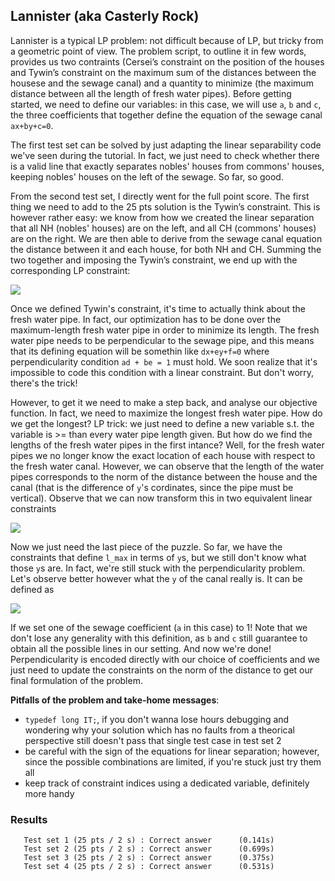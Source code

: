 ## Lannister (aka Casterly Rock)
Lannister is a typical LP problem: not difficult because of LP, but tricky from a geometric point of view. The problem script, to outline it in few words, provides us two contraints (Cersei’s constraint on the position of the houses and Tywin’s constraint on the maximum sum of the distances between the housese and the sewage canal) and a quantity to minimize (the maximum distance between all the length of fresh water pipes). Before getting started, we need to define our variables: in this case,
we will use `a`, `b` and `c`, the three coefficients that together define the equation of the sewage canal `ax+by+c=0`.

The first test set can be solved by just adapting the linear separability code we've seen during the tutorial. In fact, we just need to check whether there is a valid line that exactly separates nobles' houses from commons' houses, keeping nobles' houses on the left of the sewage. So far, so good.

From the second test set, I directly went for the full point score. The first thing we need to add to the 25 pts solution is the Tywin’s constraint. This is however rather easy: we know from how we created the linear separation that all NH (nobles' houses) are on the left, and all CH (commons' houses) are on the right. We are then able to derive from the sewage canal equation the distance between it and each house, for both NH and CH. Summing the two together and imposing the Tywin’s
constraint, we end up with the corresponding LP constraint:

![](https://latex.codecogs.com/svg.image?{a&space;\cdot&space;\left&space;(&space;&space;\sum_{commons}^{}x_{house}-\sum_{nobles}^{}x_{house}-s&space;\right&space;)&space;&plus;&space;b&space;\cdot&space;\left&space;(&space;\sum_{commons}^{}y_{house}&space;-&space;\sum_{nobles}^{}&space;y_{house}&space;\right&space;)&space;&plus;&space;c&space;\cdot&space;(m&space;-&space;n)&space;\leq&space;0})

Once we defined Tywin's constraint, it's time to actually think about the fresh water pipe. In fact, our optimization has to be done over the maximum-length fresh water pipe in order to minimize its length. The fresh water pipe needs to be perpendicular to the sewage pipe, and this means that its defining equation will be somethin like `dx+ey+f=0` where perpendicularity condition `ad + be = 1` must hold. We soon realize that it's impossible to code this condition with a linear constraint.
But don't worry, there's the trick!

However, to get it we need to make a step back, and analyse our objective function. In fact, we need to maximize the longest fresh water pipe. How do we get the longest? LP trick: we just need to define a new variable s.t. the variable is >= than every water pipe length given. But how do we find the lengths of the fresh water pipes in the first intance? Well, for the fresh water pipes we no longer know the exact location of each house with respect to the fresh water canal. However, we can
observe that the length of the water pipes corresponds to the norm of the distance between the house and the canal (that is the difference of `y`'s cordinates, since the pipe must be vertical). Observe that we can now transform this in two equivalent linear constraints

![](https://latex.codecogs.com/svg.image?{}\left|&space;y_{house}&space;-&space;y_{canal}&space;\right|&space;<&space;l_{max}&space;\quad&space;\Rightarrow&space;\quad&space;-l&space;\leq&space;&space;y_{house}&space;-&space;y_{canal}&space;\leq&space;l_{max})

Now we just need the last piece of the puzzle. So far, we have the constraints that define `l_max` in terms of `y`s, but we still don't know what those `y`s are. In fact, we're still stuck with the perpendicularity problem. Let's observe better however what the `y` of the canal really is. It can be defined as

![](https://latex.codecogs.com/svg.image?{y_{canal}&space;=&space;\frac{-d&space;\cdot&space;x_{house}-f}{e}&space;=&space;b&space;\cdot&space;h_{house}&space;-&space;f})

If we set one of the sewage coefficient (`a` in this case) to 1! Note that we don't lose any generality with this definition, as `b` and `c` still guarantee to obtain all the possible lines in our setting. And now we're done! Perpendicularity is encoded directly with our choice of coefficients and we just need to update the constraints on the norm of the distance to get our final formulation of the problem. 

**Pitfalls of the problem and take-home messages**:
- `typedef long IT;`, if you don't wanna lose hours debugging and wondering why your solution which has no faults from a theorical perspective still doesn't pass that single test case in test set 2 
- be careful with the sign of the equations for linear separation; however, since the possible combinations are limited, if you're stuck just try them all
- keep track of constraint indices using a dedicated variable, definitely more handy

### Results
```
   Test set 1 (25 pts / 2 s) : Correct answer      (0.141s)
   Test set 2 (25 pts / 2 s) : Correct answer      (0.699s)
   Test set 3 (25 pts / 2 s) : Correct answer      (0.375s)
   Test set 4 (25 pts / 2 s) : Correct answer      (0.531s)
```

